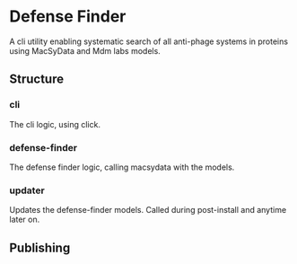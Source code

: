 # Defense Finder

A cli utility enabling systematic search of all anti-phage systems in proteins using MacSyData and Mdm labs models.

## Structure

### cli
The cli logic, using click.

### defense-finder
The defense finder logic, calling macsydata with the models.

### updater
Updates the defense-finder models. Called during post-install and anytime later on.

## Publishing

